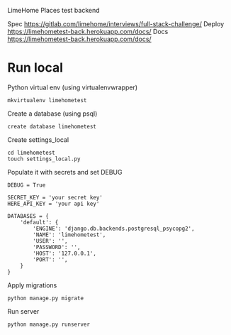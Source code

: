 LimeHome Places test backend

Spec https://gitlab.com/limehome/interviews/full-stack-challenge/
Deploy https://limehometest-back.herokuapp.com/docs/
Docs https://limehometest-back.herokuapp.com/docs/

# Run local

Python virtual env (using virtualenvwrapper)

`mkvirtualenv limehometest`

Create a database (using psql)

`create database limehometest`

Create settings_local

```
cd limehometest
touch settings_local.py
```

Populate it with secrets and set DEBUG

```
DEBUG = True

SECRET_KEY = 'your secret key'
HERE_API_KEY = 'your api key'

DATABASES = {
    'default': {
        'ENGINE': 'django.db.backends.postgresql_psycopg2',
        'NAME': 'limehometest',
        'USER': '',
        'PASSWORD': '',
        'HOST': '127.0.0.1',
        'PORT': '',
    }
}
```
Apply migrations

`python manage.py migrate`

Run server

`python manage.py runserver`
